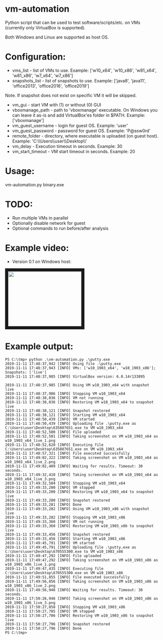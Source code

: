 # vm-automation
Python script that can be used to test software/scripts/etc. on VMs (currently only VirtualBox is supported).

Both Windows and Linux are supported as host OS.

# Configuration:
* vms_list - list of VMs to use. Example: ['w10_x64', 'w10_x86', 'w81_x64', 'w81_x86', 'w7_x64', 'w7_x86']
* snapshots_list - list of snapshots to use. Example: ['java8', 'java11', 'office2013', 'office2016', 'office2019']

Note. If snapshot does not exist on specific VM it will be skipped.

* vm_gui - start VM with (1) or without (0) GUI
* vboxmanage_path - path to 'vboxmanage' executable. On Windows you can leave it as-is and add VirtualBox'es folder in $PATH. Example: ['vboxmanage']
* vm_guest_username - login for guest OS. Example: 'user'
* vm_guest_password - password for guest OS. Example: 'P@ssw0rd'
* remote_folder - directory, where executable is uploaded (on guest host). Example: 'C:\\\\Users\\\\user\\\\Desktop\\\\'
* vm_delay - Execution timeout in seconds. Example: 30
* vm_start_timeout - VM start timeout in seconds. Example: 20

# Usage:
vm-automation.py binary.exe

# TODO:
* Run multiple VMs in parallel
* Optionally disable network for guest
* Optional commands to run before/after analysis

# Example video:
* Version 0.1 on Windows host:

<a href="http://www.youtube.com/watch?feature=player_embedded&v=IMrZaJPqVlA" target="_blank"><img src="http://img.youtube.com/vi/IMrZaJPqVlA/0.jpg" width="240" height="180" border="10" /></a>

# Example output:
```
PS C:\tmp> python .\vm-automation.py .\putty.exe
2019-11-11 17:48:37,942 [INFO] Using file .\putty.exe
2019-11-11 17:48:37,943 [INFO] VMs: ['w10_1903_x64', 'w10_1903_x86']; Snapshots: ['live']
2019-11-11 17:48:37,985 [INFO] VirtualBox version: 6.0.14r133895

2019-11-11 17:48:37,985 [INFO] Using VM w10_1903_x64 with snapshot live
2019-11-11 17:48:37,986 [INFO] Stopping VM w10_1903_x64
2019-11-11 17:48:38,036 [INFO] VM not running
2019-11-11 17:48:38,036 [INFO] Restoring VM w10_1903_x64 to snapshot live
2019-11-11 17:48:38,121 [INFO] Snapshot restored
2019-11-11 17:48:38,121 [INFO] Starting VM w10_1903_x64
2019-11-11 17:48:50,439 [INFO] VM started
2019-11-11 17:48:50,439 [INFO] Uploading file .\putty.exe as C:\Users\user\Desktop\635887651.exe to VM w10_1903_x64
2019-11-11 17:48:52,500 [INFO] File uploaded
2019-11-11 17:48:52,501 [INFO] Taking screenshot on VM w10_1903_x64 as w10_1903_x64_live_1.png
2019-11-11 17:48:52,620 [INFO] Executing file C:\Users\user\Desktop\635887651.exe on VM w10_1903_x64
2019-11-11 17:48:57,321 [INFO] File executed successfully
2019-11-11 17:49:02,322 [INFO] Taking screenshot on VM w10_1903_x64 as w10_1903_x64_live_2.png
2019-11-11 17:49:02,409 [INFO] Waiting for results. Timeout: 30 seconds.
2019-11-11 17:49:32,410 [INFO] Taking screenshot on VM w10_1903_x64 as w10_1903_x64_live_3.png
2019-11-11 17:49:32,504 [INFO] Stopping VM w10_1903_x64
2019-11-11 17:49:33,200 [INFO] VM stopped
2019-11-11 17:49:33,200 [INFO] Restoring VM w10_1903_x64 to snapshot live
2019-11-11 17:49:33,280 [INFO] Snapshot restored
2019-11-11 17:49:33,281 [INFO] Done
2019-11-11 17:49:33,282 [INFO] Using VM w10_1903_x86 with snapshot live
2019-11-11 17:49:33,282 [INFO] Stopping VM w10_1903_x86
2019-11-11 17:49:33,360 [INFO] VM not running
2019-11-11 17:49:33,360 [INFO] Restoring VM w10_1903_x86 to snapshot live
2019-11-11 17:49:33,456 [INFO] Snapshot restored
2019-11-11 17:49:33,456 [INFO] Starting VM w10_1903_x86
2019-11-11 17:49:45,791 [INFO] VM started
2019-11-11 17:49:45,791 [INFO] Uploading file .\putty.exe as C:\Users\user\Desktop\670555300.exe to VM w10_1903_x86
2019-11-11 17:49:47,292 [INFO] File uploaded
2019-11-11 17:49:47,292 [INFO] Taking screenshot on VM w10_1903_x86 as w10_1903_x86_live_1.png
2019-11-11 17:49:47,435 [INFO] Executing file C:\Users\user\Desktop\670555300.exe on VM w10_1903_x86
2019-11-11 17:49:51,855 [INFO] File executed successfully
2019-11-11 17:49:56,856 [INFO] Taking screenshot on VM w10_1903_x86 as w10_1903_x86_live_2.png
2019-11-11 17:49:56,946 [INFO] Waiting for results. Timeout: 30 seconds.
2019-11-11 17:50:26,946 [INFO] Taking screenshot on VM w10_1903_x86 as w10_1903_x86_live_3.png
2019-11-11 17:50:27,058 [INFO] Stopping VM w10_1903_x86
2019-11-11 17:50:27,705 [INFO] VM stopped
2019-11-11 17:50:27,706 [INFO] Restoring VM w10_1903_x86 to snapshot live
2019-11-11 17:50:27,796 [INFO] Snapshot restored
2019-11-11 17:50:27,796 [INFO] Done
PS C:\tmp>
```

